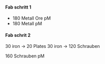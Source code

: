 
#### Fab schritt 1
- 180 Metall Ore pM
- 180 Metall pM
#### Fab schrit 2

30 iron -> 20 Plates
30 iron -> 120 Schrauben

160 Schrauben pM